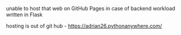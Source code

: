 unable to host that web on GitHub Pages in case of backend workload written in Flask

hosting is out of git hub - https://adrian26.pythonanywhere.com/

